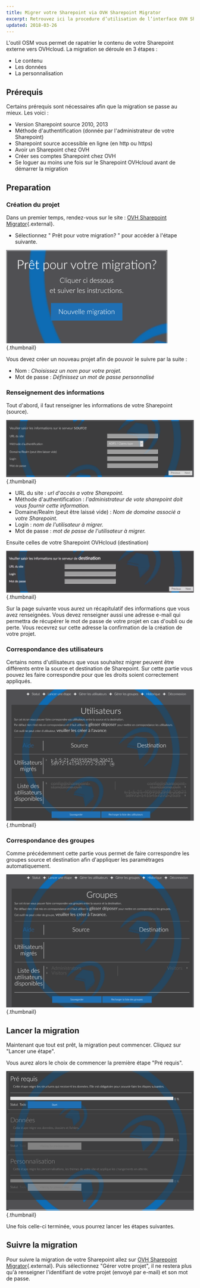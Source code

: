 ```yaml
---
title: Migrer votre Sharepoint via OVH Sharepoint Migrator
excerpt: Retrouvez ici la procedure d’utilisation de l’interface OVH Sharepoint Migrator.
updated: 2018-03-26
---
```


L'outil OSM vous permet de rapatrier le contenu de votre Sharepoint externe vers OVHcloud. La migration se déroule en 3 étapes :

- Le contenu
- Les données
- La personnalisation 

## Prérequis
Certains prérequis sont nécessaires afin que la migration se passe au mieux. Les voici :

- Version Sharepoint source 2010, 2013
- Méthode d'authentification (donnée par l'administrateur de votre Sharepoint)
- Sharepoint source accessible en ligne (en http ou https)
- Avoir un Sharepoint chez OVH
- Créer ses comptes Sharepoint chez OVH
- Se loguer au moins une fois sur le Sharepoint OVHcloud avant de démarrer la migration

## Preparation

### Création du projet
Dans un premier temps, rendez-vous sur le site : [OVH Sharepoint Migrator](https://osm.ovh.net/){.external}.

- Sélectionnez " Prêt pour votre migration? " pour accéder à l'étape suivante.

![emails](images/new-projet.png){.thumbnail}

Vous devez créer un nouveau projet afin de pouvoir le suivre par la suite :

- Nom : *Choisissez un nom pour votre projet.*
- Mot de passe : *Définissez un mot de passe personnalisé*

### Renseignement des informations
Tout d'abord, il faut renseigner les informations de votre Sharepoint (source).

![emails](images/infos.png){.thumbnail}

- URL du site : *url d'accès a votre Sharepoint.*
- Méthode d'authentification : *l'administrateur de vote sharepoint doit vous fournir cette information.*
- Domaine/Realm (peut être laissé vide) : *Nom de domaine associé a votre Sharepoint.*
- Login : *nom de l'utilisateur à migrer.*
- Mot de passe : *mot de passe de l'utilisateur à migrer.*

Ensuite celles de votre Sharepoint OVHcloud (destination)

![emails](images/destination.png){.thumbnail}

Sur la page suivante vous aurez un récapitulatif des informations que vous avez renseignées. Vous devez renseigner aussi une adresse e-mail qui permettra de récupérer le mot de passe de votre projet en cas d'oubli ou de perte. Vous recevrez sur cette adresse la confirmation de la création de votre projet.

### Correspondance des utilisateurs
Certains noms d'utilisateurs que vous souhaitez migrer peuvent être différents entre la source et destination de Sharepoint. Sur cette partie vous pouvez les faire correspondre pour que les droits soient correctement appliqués.

![emails](images/correspondance.png){.thumbnail}

### Correspondance des groupes
Comme précédemment cette partie vous permet de faire correspondre les groupes source et destination afin d'appliquer les paramétrages automatiquement.

![emails](images/groupe.png){.thumbnail}

## Lancer la migration
Maintenant que tout est prêt, la migration peut commencer. Cliquez sur "Lancer une étape".

Vous aurez alors le choix de commencer la première étape "Pré requis".

![emails](images/migration.png){.thumbnail}

Une fois celle-ci terminée, vous pourrez lancer les étapes suivantes.

## Suivre la migration
Pour suivre la migration de votre Sharepoint allez sur  [OVH Sharepoint Migrator](https://osm.ovh.net/){.external}. Puis sélectionnez "Gérer votre projet", il ne restera plus qu'à renseigner l'identifiant de votre projet (envoyé par e-mail) et son mot de passe.